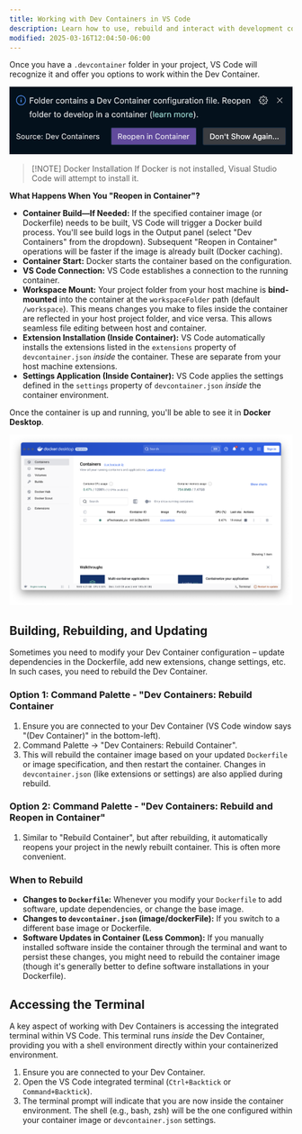 ```yaml
---
title: Working with Dev Containers in VS Code
description: Learn how to use, rebuild and interact with development containers in Visual Studio Code
modified: 2025-03-16T12:04:50-06:00
---
```


Once you have a `.devcontainer` folder in your project, VS Code will recognize it and offer you options to work within the Dev Container.

![VS Code dialog showing option to reopen in container](assets/reopen-in-dev-container.png)

> [!NOTE] Docker Installation
> If Docker is not installed, Visual Studio Code will attempt to install it.

**What Happens When You "Reopen in Container"?**

- **Container Build—If Needed:** If the specified container image (or Dockerfile) needs to be built, VS Code will trigger a Docker build process. You'll see build logs in the Output panel (select "Dev Containers" from the dropdown). Subsequent "Reopen in Container" operations will be faster if the image is already built (Docker caching).
- **Container Start:** Docker starts the container based on the configuration.
- **VS Code Connection:** VS Code establishes a connection to the running container.
- **Workspace Mount:** Your project folder from your host machine is **bind-mounted** into the container at the `workspaceFolder` path (default `/workspace`). This means changes you make to files inside the container are reflected in your host project folder, and vice versa. This allows seamless file editing between host and container.
- **Extension Installation (Inside Container):** VS Code automatically installs the extensions listed in the `extensions` property of `devcontainer.json` _inside_ the container. These are separate from your host machine extensions.
- **Settings Application (Inside Container):** VS Code applies the settings defined in the `settings` property of `devcontainer.json` _inside_ the container environment.

Once the container is up and running, you'll be able to see it in **Docker Desktop**.

![Docker Desktop showing a running container](assets/docker-desktop-container-running.png)

## Building, Rebuilding, and Updating

Sometimes you need to modify your Dev Container configuration – update dependencies in the Dockerfile, add new extensions, change settings, etc. In such cases, you need to rebuild the Dev Container.

### Option 1: Command Palette - "Dev Containers: Rebuild Container

1. Ensure you are connected to your Dev Container (VS Code window says "(Dev Container)" in the bottom-left).
2. Command Palette -> "Dev Containers: Rebuild Container".
3. This will rebuild the container image based on your updated `Dockerfile` or image specification, and then restart the container. Changes in `devcontainer.json` (like extensions or settings) are also applied during rebuild.

### Option 2: Command Palette - "Dev Containers: Rebuild and Reopen in Container"

1. Similar to "Rebuild Container", but after rebuilding, it automatically reopens your project in the newly rebuilt container. This is often more convenient.

### When to Rebuild

- **Changes to `Dockerfile`:** Whenever you modify your `Dockerfile` to add software, update dependencies, or change the base image.
- **Changes to `devcontainer.json` (image/dockerFile):** If you switch to a different base image or Dockerfile.
- **Software Updates in Container (Less Common):** If you manually installed software inside the container through the terminal and want to persist these changes, you might need to rebuild the container image (though it's generally better to define software installations in your Dockerfile).

## Accessing the Terminal

A key aspect of working with Dev Containers is accessing the integrated terminal within VS Code. This terminal runs _inside_ the Dev Container, providing you with a shell environment directly within your containerized environment.

1. Ensure you are connected to your Dev Container.
2. Open the VS Code integrated terminal (`Ctrl+Backtick` or `Command+Backtick`).
3. The terminal prompt will indicate that you are now inside the container environment. The shell (e.g., bash, zsh) will be the one configured within your container image or `devcontainer.json` settings.
